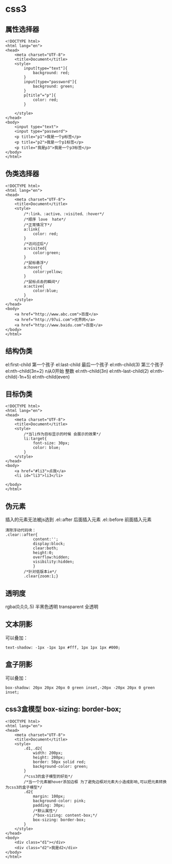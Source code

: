 # css3

## 属性选择器

```
<!DOCTYPE html>
<html lang="en">
<head>
    <meta charset="UTF-8">
    <title>Document</title>
    <style>
        input[type="text"]{
            background: red;
        }
        input[type="password"]{
            background: green;
        }
        p[title^="p"]{
            color: red;
        }

    </style>
</head>
<body>
    <input type="text">
    <input type="password">
    <p title="p1">我是一个p标签</p>
    <p title="p2">我是一个p1标签</p>
    <p title="我是p3">我是一个p3标签</p>
</body>
</html>
```

## 伪类选择器

```
<!DOCTYPE html>
<html lang="en">
<head>
    <meta charset="UTF-8">
    <title>Document</title>
    <style>
        /*:link、:active、:visited、:hover*/
        /*顺序 love  hate*/
        /*正常情况下*/
        a:link{
            color: red;
        }
        /*访问过后*/
        a:visited{
            color:green;
        }
        /*鼠标悬浮*/
        a:hover{
            color:yellow;
        }
        /*鼠标点击的瞬间*/
        a:active{
            color:blue;
        }
    </style>
</head>
<body>
    <a href="http://www.abc.com">百度</a>
    <a href="http://97ui.com">优界网</a>
    <a href="http://www.baidu.com">百度</a>
</body>
</html>
```

## 结构伪类

el:first-child 第一个孩子 el:last-child 最后一个孩子 el:nth-child(3) 第三个孩子 el:nth-child(3n+2) n从0开始 整数 el:nth-child(3n) el:nth-last-child(2) el:nth-child(-1n+5) el:nth-child(even)

## 目标伪类

```
<!DOCTYPE html>
<html lang="en">
<head>
    <meta charset="UTF-8">
    <title>Document</title>
    <style>
        /*当li作为目标显示的时候 会展示的效果*/
        li:target{
            font-size: 30px;
            color: blue;
        }
    </style>
</head>
<body>
    <a href="#li3">点我</a>
    <li id="li3">li3</li>

</body>
</html>
```

## 伪元素

插入的元素无法被js选到 .el::after 后面插入元素 .el::before 前面插入元素

```
清除浮动代码块：
.clear::after{
            content:'';
            display:block;
            clear:both;
            height:0;
            overflow:hidden;
            visibility:hidden;
            }
        /*针对低版本ie*/
        .clear{zoom:1;}
```

## 透明度

rgba(0,0,0,.5) 半黑色透明 transparent 全透明

## 文本阴影

可以叠加：

```
text-shadow: -1px -1px 1px #fff, 1px 1px 1px #000;
```

## 盒子阴影

可以叠加：

```
box-shadow: 20px 20px 20px 0 green inset,-20px -20px 20px 0 green inset;
```

## css3盒模型 box-sizing: border-box;

```
<!DOCTYPE html>
<html lang="en">
<head>
    <meta charset="UTF-8">
    <title>Document</title>
    <style>
        .d1,.d2{
            width: 200px;
            height: 200px;
            border: 50px solid red;
            background-color: green;
        }
        /*css3的盒子模型的好处*/
        /*当一个元素被hover添加边框 为了避免边框对元素大小造成影响,可以把元素转换为css3的盒子模型*/
        .d2{
            margin: 100px;
            background-color: pink;
            padding: 30px;
            /*默认属性*/
            /*box-sizing: content-box;*/
            box-sizing: border-box;
        }
    </style>
</head>
<body>
    <div class="d1"></div>
    <div class="d2">我是d2</div>
</body>
</html>
```
